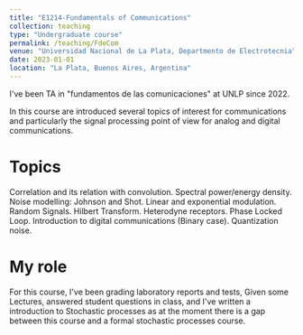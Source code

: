 ```yaml
---
title: "E1214-Fundamentals of Communications"
collection: teaching
type: "Undergraduate course"
permalink: /teaching/FdeCom
venue: "Universidad Nacional de La Plata, Departmento de Electrotecnia"
date: 2023-01-01
location: "La Plata, Buenos Aires, Argentina"
---
```


I've been TA in "fundamentos de las comunicaciones" at UNLP since 2022. 

In this course are introduced several topics of interest for communications and particularly the signal processing point of view for analog and digital communications.

Topics
======
Correlation and its relation with convolution. Spectral power/energy density. Noise modelling: Johnson and Shot. Linear and exponential modulation. Random Signals. Hilbert Transform. Heterodyne receptors. Phase Locked Loop. Introduction to digital communications (Binary case). Quantization noise.

My role
======
For this course, I've been grading laboratory reports and tests, Given some Lectures, answered student questions in class,  and I've written a introduction to Stochastic processes as at the moment there is a gap between this course and a formal stochastic processes course. 

